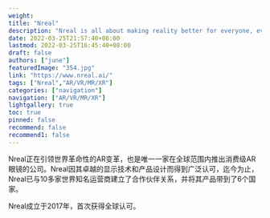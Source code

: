 ```yaml
---
weight: 
title: "Nreal"
description: "Nreal is all about making reality better for everyone, everywhere.源于现实，更胜真实"
date: 2022-03-25T21:57:40+08:00
lastmod: 2022-03-25T16:45:40+08:00
draft: false
authors: ["june"]
featuredImage: "354.jpg"
link: "https://www.nreal.ai/"
tags: ["Nreal","AR/VR/MR/XR"]
categories: ["navigation"]
navigation: ["AR/VR/MR/XR"]
lightgallery: true
toc: true
pinned: false
recommend: false
recommend1: false
---
```


Nreal正在引领世界革命性的AR变革，也是唯一一家在全球范围内推出消费级AR眼镜的公司。Nreal因其卓越的显示技术和产品设计而得到广泛认可，迄今为止，Nreal已与10多家世界知名运营商建立了合作伙伴关系，并将其产品带到了6个国家。

Nreal成立于2017年，首次获得全球认可。